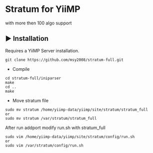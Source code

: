 # Stratum for YiiMP
with more then 100 algo support

## ▶️ Installation

Requires a YiiMP Server installation.

```
git clone https://github.com/msy2008/stratum-full.git
```

* Compile
```
cd stratum-full/iniparser
make
cd ..
make
```

* Move stratum file
```
sudo mv stratum /home/yiimp-data/yiimp/site/stratum/stratum_full
or 
sudo mv stratum /var/stratum/stratum_full
```

After run addport modify run.sh with stratum_full
```
sudo vim /home/yiimp-data/yiimp/site/stratum/config/run.sh
or
sudo vim /var/stratum/config/run.sh

